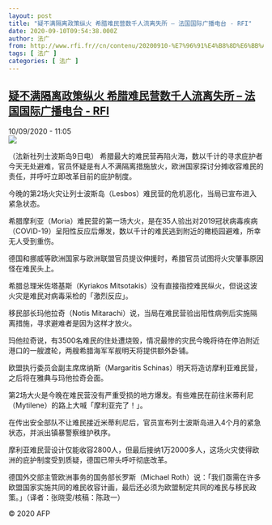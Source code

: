 ```yaml
---
layout: post
title: "疑不满隔离政策纵火 希腊难民营数千人流离失所 – 法国国际广播电台 - RFI"
date: 2020-09-10T09:54:38.000Z
author: 法广
from: http://www.rfi.fr//cn/contenu/20200910-%E7%96%91%E4%B8%8D%E6%BB%A1%E9%9A%94%E7%A6%BB%E6%94%BF%E7%AD%96%E7%BA%B5%E7%81%AB-%E5%B8%8C%E8%85%8A%E9%9A%BE%E6%B0%91%E8%90%A5%E6%95%B0%E5%8D%83%E4%BA%BA%E6%B5%81%E7%A6%BB%E5%A4%B1%E6%89%80
tags: [ 法广 ]
categories: [ 法广 ]
---
```

<!--1599731678000-->
[疑不满隔离政策纵火 希腊难民营数千人流离失所 – 法国国际广播电台 - RFI](http://www.rfi.fr//cn/contenu/20200910-%E7%96%91%E4%B8%8D%E6%BB%A1%E9%9A%94%E7%A6%BB%E6%94%BF%E7%AD%96%E7%BA%B5%E7%81%AB-%E5%B8%8C%E8%85%8A%E9%9A%BE%E6%B0%91%E8%90%A5%E6%95%B0%E5%8D%83%E4%BA%BA%E6%B5%81%E7%A6%BB%E5%A4%B1%E6%89%80)
------

<div>
<div>10/09/2020 - 11:05</div><img src="https://s.rfi.fr/media/display/05d0dbba-f34a-11ea-8f9d-005056a98db9/w:310/p:16x9/int0018b.200910170502.jpg"><div class="t-content__body u-clearfix"><p>（法新社列士波斯岛9日电）    希腊最大的难民营再陷火海，数以千计的寻求庇护者今天无处避难，官员怀疑是有人不满隔离措施放火，欧洲国家探讨分摊收容难民的责任，并呼吁立即改革目前的庇护制度。</p><p>    今晚的第2场火灾让列士波斯岛（Lesbos）难民营的危机恶化，当局已宣布进入紧急状态。</p><p>    希腊摩利亚（Moria）难民营的第一场大火，是在35人验出对2019冠状病毒疾病（COVID-19）呈阳性反应后爆发，数以千计的难民逃到附近的橄榄园避难，所幸无人受到重伤。</p><p>    德国和挪威等欧洲国家与欧洲联盟官员提议伸援时，希腊官员试图将火灾肇事原因怪在难民头上。</p><p>    希腊总理米佐塔基斯（Kyriakos Mitsotakis）没有直接指控难民纵火，但说这波火灾是难民对病毒采检的「激烈反应」。</p><p>    移民部长玛他拉奇（Notis Mitarachi）说，当局在难民营验出阳性病例后实施隔离措施，寻求避难者是因为这样才放火。</p><p>    玛他拉奇说，有3500名难民的住处遭烧毁，情况最惨的灾民今晚将待在停泊附近港口的一艘渡轮，两艘希腊海军军舰明天将提供额外卧铺。</p><p>    欧盟执行委员会副主席席纳斯（Margaritis Schinas）明天将造访摩利亚难民营，之后将在雅典与玛他拉奇会面。</p><p>    第2场大火是今晚在难民营没有严重受损的地方爆发。有些难民在前往米蒂利尼（Mytilene）的路上大喊「摩利亚完了！」。</p><p>    在传出安全部队不让难民接近米蒂利尼后，官员宣布列士波斯岛进入4个月的紧急状态，并派出镇暴警察维护秩序。</p><p>    摩利亚难民营设计仅能收容2800人，但最后接纳1万2000多人，这场火灾使得欧洲的庇护制度受到质疑，德国已带头呼吁彻底改革。</p><p>    德国外交部主管欧洲事务的国务部长罗斯（Michael Roth）说：「我们亟需在许多欧盟国家实施共同的难民收容计画，最后还必须为欧盟制定共同的难民与移民政策。」（译者：张晓雯/核稿：陈政一）</p><p></p><p class="t-copyright">© 2020 AFP</p>        </div>
</div>
